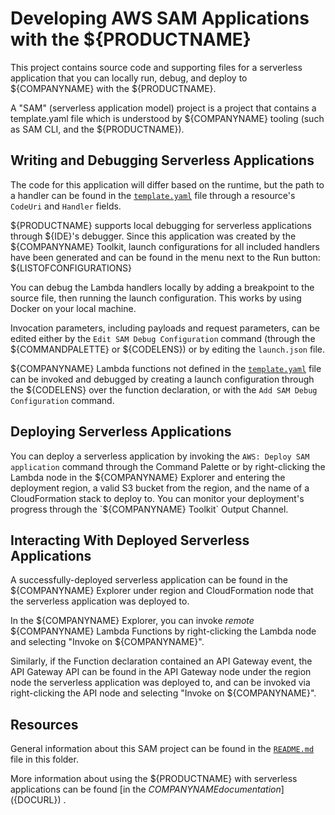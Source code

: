 # Developing AWS SAM Applications with the ${PRODUCTNAME}

This project contains source code and supporting files for a serverless application that you can locally run, debug, and deploy to ${COMPANYNAME} with the ${PRODUCTNAME}.

A "SAM" (serverless application model) project is a project that contains a template.yaml file which is understood by ${COMPANYNAME} tooling (such as SAM CLI, and the ${PRODUCTNAME}).

## Writing and Debugging Serverless Applications

The code for this application will differ based on the runtime, but the path to a handler can be found in the [`template.yaml`](./template.yaml) file through a resource's `CodeUri` and `Handler` fields.

${PRODUCTNAME} supports local debugging for serverless applications through ${IDE}'s debugger. Since this application was created by the ${COMPANYNAME} Toolkit, launch configurations for all included handlers have been generated and can be found in the menu next to the Run button:
${LISTOFCONFIGURATIONS}

You can debug the Lambda handlers locally by adding a breakpoint to the source file, then running the launch configuration. This works by using Docker on your local machine.

Invocation parameters, including payloads and request parameters, can be edited either by the `Edit SAM Debug Configuration` command (through the ${COMMANDPALETTE} or ${CODELENS}) or by editing the `launch.json` file.

${COMPANYNAME} Lambda functions not defined in the [`template.yaml`](./template.yaml) file can be invoked and debugged by creating a launch configuration through the ${CODELENS} over the function declaration, or with the `Add SAM Debug Configuration` command.

## Deploying Serverless Applications

You can deploy a serverless application by invoking the `AWS: Deploy SAM application` command through the Command Palette or by right-clicking the Lambda node in the ${COMPANYNAME} Explorer and entering the deployment region, a valid S3 bucket from the region, and the name of a CloudFormation stack to deploy to. You can monitor your deployment's progress through the `${COMPANYNAME} Toolkit` Output Channel.

## Interacting With Deployed Serverless Applications

A successfully-deployed serverless application can be found in the ${COMPANYNAME} Explorer under region and CloudFormation node that the serverless application was deployed to.

In the ${COMPANYNAME} Explorer, you can invoke _remote_ ${COMPANYNAME} Lambda Functions by right-clicking the Lambda node and selecting "Invoke on ${COMPANYNAME}".

Similarly, if the Function declaration contained an API Gateway event, the API Gateway API can be found in the API Gateway node under the region node the serverless application was deployed to, and can be invoked via right-clicking the API node and selecting "Invoke on ${COMPANYNAME}".

## Resources

General information about this SAM project can be found in the [`README.md`](./README.md) file in this folder.

More information about using the ${PRODUCTNAME} with serverless applications can be found [in the ${COMPANYNAME} documentation](${DOCURL}) .
